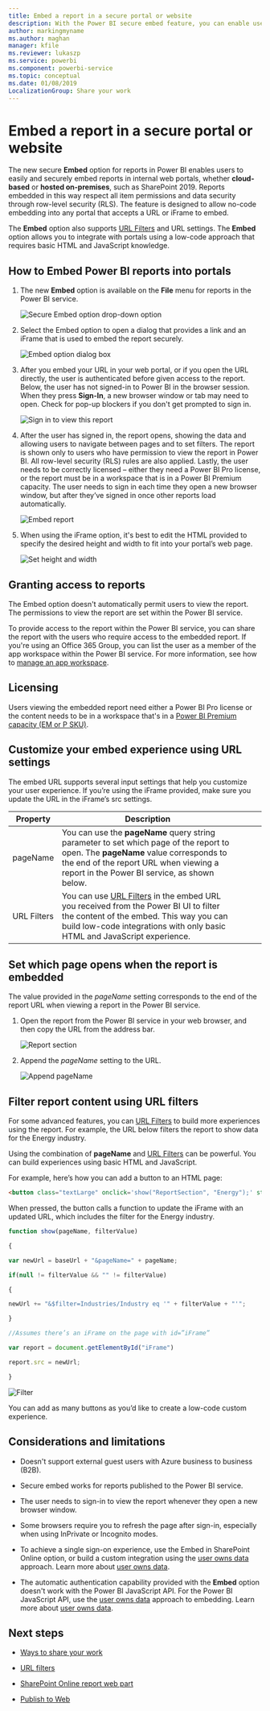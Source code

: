 ```yaml
---
title: Embed a report in a secure portal or website
description: With the Power BI secure embed feature, you can enable users to easily and securely embed reports in internal web portals.
author: markingmyname
ms.author: maghan
manager: kfile
ms.reviewer: lukaszp
ms.service: powerbi
ms.component: powerbi-service
ms.topic: conceptual
ms.date: 01/08/2019
LocalizationGroup: Share your work
---
```


# Embed a report in a secure portal or website

The new secure **Embed** option for reports in Power BI enables users to easily and securely embed reports in internal web portals, whether **cloud-based** or **hosted on-premises**, such as SharePoint 2019. Reports embedded in this way respect all item permissions and data security through row-level security (RLS). The feature is designed to allow no-code embedding into any portal that accepts a URL or iFrame to embed.

The **Embed** option also supports [URL Filters](service-url-filters.md) and URL settings. The **Embed** option allows you to integrate with portals using a low-code approach that requires basic HTML and JavaScript knowledge.

## How to **Embed** Power BI reports into portals

1. The new **Embed** option is available on the **File** menu for reports in the Power BI service.

    ![Secure Embed option drop-down option](media/service-embed-secure/secure-embed-drop-down-menu.png)

2. Select the Embed option to open a dialog that provides a link and an iFrame that is used to embed the report securely.

    ![Embed option dialog box](media/service-embed-secure/secure-embed-code-dialog.png)

3. After you embed your URL in your web portal, or if you open the URL directly, the user is authenticated before given access to the report. Below, the user has not signed-in to Power BI in the browser session. When they press **Sign-In**, a new browser window or tab may need to open. Check for pop-up blockers if you don't get prompted to sign in.

    ![Sign in to view this report](media/service-embed-secure/secure-embed-sign-in.png)

4. After the user has signed in, the report opens, showing the data and allowing users to navigate between pages and to set filters. The report is shown only to users who have permission to view the report in Power BI. All row-level security (RLS) rules are also applied. Lastly, the user needs to be correctly licensed – either they need a Power BI Pro license, or the report must be in a workspace that is in a Power BI Premium capacity. The user needs to sign in each time they open a new browser window, but after they’ve signed in once other reports load automatically.

    ![Embed report](media/service-embed-secure/secure-embed-report.png)

5. When using the iFrame option, it's best to edit the HTML provided to specify the desired height and width to fit into your portal’s web page.

    ![Set height and width](media/service-embed-secure/secure-embed-size.png)

## Granting access to reports

The Embed option doesn't automatically permit users to view the report. The permissions to view the report are set within the Power BI service.

To provide access to the report within the Power BI service, you can share the report with the users who require access to the embedded report. If you're using an Office 365 Group, you can list the user as a member of the app workspace within the Power BI service. For more information, see how to [manage an app workspace](service-manage-app-workspace-in-power-bi-and-office-365.md).

## Licensing

Users viewing the embedded report need either a Power BI Pro license or the content needs to be in a workspace that's in a [Power BI Premium capacity (EM or P SKU)](service-admin-premium-purchase.md).

## Customize your embed experience using URL settings

The embed URL supports several input settings that help you customize your user experience. If you’re using the iFrame provided, make sure you update the URL in the iFrame’s src settings.

| Property  | Description  |  |  |  |
|--------------|-----------------------------------------------------------------------------------------------------------------------------------------------------------------------------------------------------------------------|---|---|---|
| pageName  | You can use the **pageName** query string parameter to set which page of the report to open. The **pageName** value corresponds to the end of the report URL when viewing a report in the Power BI service, as shown below. |  |  |  |
| URL Filters  | You can use [URL Filters](service-url-filters.md) in the embed URL you received from the Power BI UI to filter the content of the embed. This way you can build low-code integrations with only basic HTML and JavaScript experience.  |  |  |  |

## Set which page opens when the report is embedded

The value provided in the *pageName* setting corresponds to the end of the report URL when viewing a report in the Power BI service.

1. Open the report from the Power BI service in your web browser, and then copy the URL from the address bar.

    ![Report section](media/service-embed-secure/secure-embed-report-section.png)

2. Append the *pageName* setting to the URL.

    ![Append pageName](media/service-embed-secure/secure-embed-append-page-name.png)

## Filter report content using URL filters

For some advanced features, you can [URL Filters](service-url-filters.md) to build more experiences using the report. For example, the URL below filters the report to show data for the Energy industry.

Using the combination of **pageName** and [URL Filters](service-url-filters.md) can be powerful. You can build experiences using basic HTML and JavaScript.

For example, here’s how you can add a button to an HTML page:

```html
<button class="textLarge" onclick='show("ReportSection", "Energy");' style="display: inline-block;">Show Energy</button>
```

When pressed, the button calls a function to update the iFrame with an updated URL, which includes the filter for the Energy industry.

```javascript
function show(pageName, filterValue)

{

var newUrl = baseUrl + "&pageName=" + pageName;

if(null != filterValue && "" != filterValue)

{

newUrl += "&$filter=Industries/Industry eq '" + filterValue + "'";

}

//Assumes there’s an iFrame on the page with id=”iFrame”

var report = document.getElementById("iFrame")

report.src = newUrl;

}
```

![Filter](media/service-embed-secure/secure-embed-filter.png)

You can add as many buttons as you’d like to create a low-code custom experience. 

## Considerations and limitations

* Doesn't support external guest users with Azure business to business (B2B).

* Secure embed works for reports published to the Power BI service.

* The user needs to sign-in to view the report whenever they open a new browser window.

* Some browsers require you to refresh the page after sign-in, especially when using  InPrivate or Incognito modes.

* To achieve a single sign-on experience, use the Embed in SharePoint Online option, or build a custom integration using the [user owns data](developer/embed-sample-for-your-organization.md) approach. Learn more about [user owns data](developer/embed-sample-for-your-organization.md).

* The automatic authentication capability provided with the **Embed** option doesn't work with the Power BI JavaScript API. For the Power BI JavaScript API, use the [user owns data](developer/embed-sample-for-your-organization.md) approach to embedding. Learn more about [user owns data](developer/embed-sample-for-your-organization.md).

## Next steps

* [Ways to share your work](service-how-to-collaborate-distribute-dashboards-reports.md)

* [URL filters](service-url-filters.md)

* [SharePoint Online report web part](service-embed-report-spo.md)

* [Publish to Web](service-publish-to-web.md)